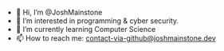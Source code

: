 - 👋 Hi, I’m @JoshMainstone
- 👀 I’m interested in programming & cyber security.
- 🌱 I’m currently learning Computer Science
- 📫 How to reach me: contact-via-github@joshmainstone.dev
